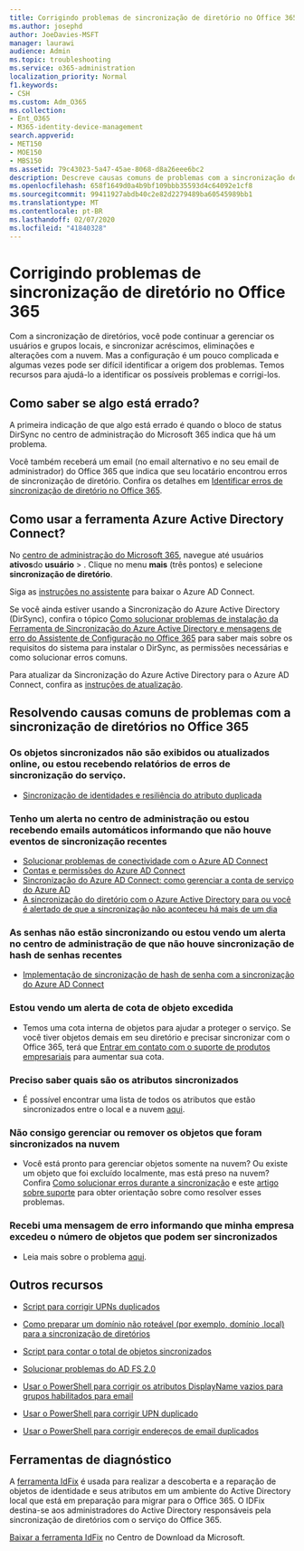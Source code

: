 ```yaml
---
title: Corrigindo problemas de sincronização de diretório no Office 365
ms.author: josephd
author: JoeDavies-MSFT
manager: laurawi
audience: Admin
ms.topic: troubleshooting
ms.service: o365-administration
localization_priority: Normal
f1.keywords:
- CSH
ms.custom: Adm_O365
ms.collection:
- Ent_O365
- M365-identity-device-management
search.appverid:
- MET150
- MOE150
- MBS150
ms.assetid: 79c43023-5a47-45ae-8068-d8a26eee6bc2
description: Descreve causas comuns de problemas com a sincronização de diretórios no Office 365 e fornece alguns métodos para ajudar a solucionar problemas.
ms.openlocfilehash: 658f1649d0a4b9bf109bbb35593d4c64092e1cf8
ms.sourcegitcommit: 99411927abdb40c2e82d2279489ba60545989bb1
ms.translationtype: MT
ms.contentlocale: pt-BR
ms.lasthandoff: 02/07/2020
ms.locfileid: "41840328"
---
```

# <a name="fixing-problems-with-directory-synchronization-for-office-365"></a>Corrigindo problemas de sincronização de diretório no Office 365

Com a sincronização de diretórios, você pode continuar a gerenciar os usuários e grupos locais, e sincronizar acréscimos, eliminações e alterações com a nuvem. Mas a configuração é um pouco complicada e algumas vezes pode ser difícil identificar a origem dos problemas. Temos recursos para ajudá-lo a identificar os possíveis problemas e corrigi-los.
  
## <a name="how-do-i-know-if-something-is-wrong"></a>Como saber se algo está errado?

A primeira indicação de que algo está errado é quando o bloco de status DirSync no centro de administração do Microsoft 365 indica que há um problema.
  
Você também receberá um email (no email alternativo e no seu email de administrador) do Office 365 que indica que seu locatário encontrou erros de sincronização de diretório. Confira os detalhes em [Identificar erros de sincronização de diretório no Office 365](identify-directory-synchronization-errors.md).
  
## <a name="how-do-i-get-azure-active-directory-connect-tool"></a>Como usar a ferramenta Azure Active Directory Connect?

No [centro de administração do Microsoft 365](https://admin.microsoft.com), navegue até usuários **ativos**do **usuário** \> . Clique no menu **mais** (três pontos) e selecione **sincronização de diretório**. 
  
Siga as [instruções no assistente](set-up-directory-synchronization.md) para baixar o Azure AD Connect. 
  
Se você ainda estiver usando a Sincronização do Azure Active Directory (DirSync), confira o tópico [Como solucionar problemas de instalação da Ferramenta de Sincronização do Azure Active Directory e mensagens de erro do Assistente de Configuração no Office 365](https://go.microsoft.com/fwlink/p/?LinkId=396717) para saber mais sobre os requisitos do sistema para instalar o DirSync, as permissões necessárias e como solucionar erros comuns. 
  
Para atualizar da Sincronização do Azure Active Directory para o Azure AD Connect, confira as [instruções de atualização](https://go.microsoft.com/fwlink/p/?LinkId=733240).
  
## <a name="resolving-common-causes-of-problems-with-directory-synchronization-in-office-365"></a>Resolvendo causas comuns de problemas com a sincronização de diretórios no Office 365

### <a name="synchronized-objects-arent-appearing-or-updating-online-or-im-getting-synchronization-error-reports-from-the-service"></a>**Os objetos sincronizados não são exibidos ou atualizados online, ou estou recebendo relatórios de erros de sincronização do serviço.**

- [Sincronização de identidades e resiliência do atributo duplicada](https://docs.microsoft.com/azure/active-directory/hybrid/how-to-connect-syncservice-duplicate-attribute-resiliency)

### <a name="i-have-an-alert-in-the-admin-center-or-am-receiving-automated-emails-that-there-hasnt-been-a-recent-synchronization-event"></a>**Tenho um alerta no centro de administração ou estou recebendo emails automáticos informando que não houve eventos de sincronização recentes**
- [Solucionar problemas de conectividade com o Azure AD Connect](https://docs.microsoft.com/azure/active-directory/hybrid/tshoot-connect-connectivity)
- [Contas e permissões do Azure AD Connect](https://go.microsoft.com/fwlink/p/?LinkId=820598)
- [Sincronização do Azure AD Connect: como gerenciar a conta de serviço do Azure AD](https://docs.microsoft.com/azure/active-directory/hybrid/how-to-connect-azureadaccount)
- [A sincronização do diretório com o Azure Active Directory para ou você é alertado de que a sincronização não aconteceu há mais de um dia](https://support.microsoft.com/help/2882421/directory-synchronization-to-azure-active-directory-stops-or-you-re-warned-that-sync-hasn-t-registered-in-more-than-a-day)

### <a name="password-hashes-arent-synchronizing-or-im-seeing-an-alert-in-the-admin-center-that-there-hasnt-been-a-recent-password-hash-synchronization"></a>**As senhas não estão sincronizando ou estou vendo um alerta no centro de administração de que não houve sincronização de hash de senhas recentes**
- [Implementação de sincronização de hash de senha com a sincronização do Azure AD Connect](https://docs.microsoft.com/azure/active-directory/hybrid/how-to-connect-password-hash-synchronization)

### <a name="im-seeing-an-alert-that-object-quota-exceeded"></a>**Estou vendo um alerta de cota de objeto excedida**
- Temos uma cota interna de objetos para ajudar a proteger o serviço. Se você tiver objetos demais em seu diretório e precisar sincronizar com o Office 365, terá que [Entrar em contato com o suporte de produtos empresariais](https://support.office.com/article/32a17ca7-6fa0-4870-8a8d-e25ba4ccfd4b) para aumentar sua cota.

### <a name="i-need-to-know-which-attributes-are-synchronized"></a>**Preciso saber quais são os atributos sincronizados**
- É possível encontrar uma lista de todos os atributos que estão sincronizados entre o local e a nuvem [aqui](https://go.microsoft.com/fwlink/p/?LinkId=396719).

### <a name="i-cant-manage-or-remove-objects-that-were-synchronized-to-the-cloud"></a>**Não consigo gerenciar ou remover os objetos que foram sincronizados na nuvem**
- Você está pronto para gerenciar objetos somente na nuvem? Ou existe um objeto que foi excluído localmente, mas está preso na nuvem? Confira [Como solucionar erros durante a sincronização](https://go.microsoft.com/fwlink/p/?linkid=842044) e este [artigo sobre suporte](https://go.microsoft.com/fwlink/p/?LinkId=396720) para obter orientação sobre como resolver esses problemas.

### <a name="i-got-an-error-message-that-my-company-has-exceeded-the-number-of-objects-that-can-be-synchronized"></a>**Recebi uma mensagem de erro informando que minha empresa excedeu o número de objetos que podem ser sincronizados**
- Leia mais sobre o problema [aqui](https://go.microsoft.com/fwlink/p/?LinkId=396721).
   
## <a name="other-resources"></a>Outros recursos

- [Script para corrigir UPNs duplicados](https://go.microsoft.com/fwlink/p/?LinkId=396725)
    
- [Como preparar um domínio não roteável (por exemplo, domínio .local) para a sincronização de diretórios](prepare-a-non-routable-domain-for-directory-synchronization.md)
    
- [Script para contar o total de objetos sincronizados](https://go.microsoft.com/fwlink/p/?LinkId=396726)
    
- [Solucionar problemas do AD FS 2.0](https://go.microsoft.com/fwlink/p/?LinkId=396727)
    
- [Usar o PowerShell para corrigir os atributos DisplayName vazios para grupos habilitados para email](https://go.microsoft.com/fwlink/p/?LinkId=396728)
    
- [Usar o PowerShell para corrigir UPN duplicado](https://go.microsoft.com/fwlink/p/?LinkId=396730)
    
- [Usar o PowerShell para corrigir endereços de email duplicados](https://go.microsoft.com/fwlink/p/?LinkId=396731)
    
## <a name="diagnostic-tools"></a>Ferramentas de diagnóstico

A [ferramenta IdFix](prepare-directory-attributes-for-synch-with-idfix.md) é usada para realizar a descoberta e a reparação de objetos de identidade e seus atributos em um ambiente do Active Directory local que está em preparação para migrar para o Office 365. O IDFix destina-se aos administradores do Active Directory responsáveis pela sincronização de diretórios com o serviço do Office 365. 

[Baixar a ferramenta IdFix](https://go.microsoft.com/fwlink/p/?LinkId=396718) no Centro de Download da Microsoft.